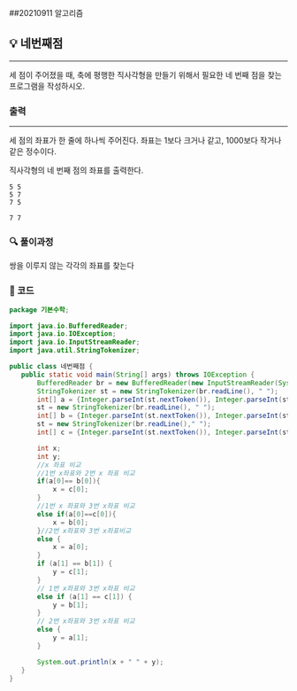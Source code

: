 ##20210911 알고리즘

## 💡 네번째점
---
세 점이 주어졌을 때, 축에 평행한 직사각형을 만들기 위해서 필요한 네 번째 점을 찾는 프로그램을 작성하시오.
### 출력
---
세 점의 좌표가 한 줄에 하나씩 주어진다. 좌표는 1보다 크거나 같고, 1000보다 작거나 같은 정수이다.


직사각형의 네 번째 점의 좌표를 출력한다.
```
5 5
5 7
7 5
```
```
7 7
```
### 🔍 풀이과정
쌍을 이루지 않는 각각의 좌표를 찾는다
 ###  👻 코드 

 ```java
package 기본수학;

import java.io.BufferedReader;
import java.io.IOException;
import java.io.InputStreamReader;
import java.util.StringTokenizer;

public class 네번째점 {
    public static void main(String[] args) throws IOException {
        BufferedReader br = new BufferedReader(new InputStreamReader(System.in));
        StringTokenizer st = new StringTokenizer(br.readLine(), " ");
        int[] a = {Integer.parseInt(st.nextToken()), Integer.parseInt(st.nextToken())};
        st = new StringTokenizer(br.readLine(), " ");
        int[] b = {Integer.parseInt(st.nextToken()), Integer.parseInt(st.nextToken())};
        st = new StringTokenizer(br.readLine()," ");
        int[] c = {Integer.parseInt(st.nextToken()), Integer.parseInt(st.nextToken())};

        int x;
        int y;
        //x 좌표 비교
        //1번 x좌표와 2번 x 좌표 비교
        if(a[0]== b[0]){
            x = c[0];
        }
        //1번 x 좌표와 3번 x좌표 비교
        else if(a[0]==c[0]){
            x = b[0];
        }//2번 x좌표와 3번 x좌표비교
        else {
            x = a[0];
        }
        if (a[1] == b[1]) {
            y = c[1];
        }
        // 1번 x좌표와 3번 x좌표 비교
        else if (a[1] == c[1]) {
            y = b[1];
        }
        // 2번 x좌표와 3번 x좌표 비교
        else {
            y = a[1];
        }

        System.out.println(x + " " + y);
    }
}


```

 

